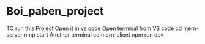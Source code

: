 ﻿# Boi_paben_project
TO run this Project Open it in vs code 
Open terminal from VS code
cd mern-server
nmp start
Another terminal
cd mern-client
npm run dev
